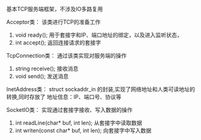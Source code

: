 基本TCP服务端框架，不涉及IO多路复用

Acceptor类：
该类进行TCP的准备工作
1. void ready(); 用于套接字和IP、端口地址的绑定，以及进入监听状态，
2. int accept(); 返回连接请求的套接字

TcpConnection类：
通过该类实现对服务端的操作
1. string receive(); 接收消息
2. void send(); 发送消息

InetAddress类：
struct sockaddr_in 的封装,实现了网络地址和人类可读地址的转换,同时存放了
地址信息：IP、端口号、协议等

SocketIO类：
实现通过套接字接收、写入数据的操作
1. int readLine(char* buf, int len); 从套接字中读取数据
2. int writen(const char* buf, int len); 向套接字中写入数据
